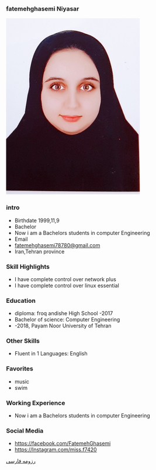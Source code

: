### fatemehghasemi Niyasar
<img src="pic.jpeg">

### intro


+ Birthdate 1999,11,9
+ Bachelor
+ Now i am a Bachelors students in computer Engineering
+ Email 
+ fatemehghasemi78780@gmail.com
+ Iran,Tehran province 

### Skill Highlights



+ I have complete control over network plus
+ I have complete control over linux essential

### Education


+ diploma: froq andishe High School
 -2017
+ Bachelor of science: Computer Engineering 
+  -2018, Payam Noor University of Tehran

### Other Skills



+ Fluent in 1 Languages: English

### Favorites


+ music 
+ swim

### Working Experience


+ Now i am a Bachelors students in computer Engineering 


### Social Media


+ https://facebook.com/FatemehGhasemi 
+ https://Instagram.com/miss.f7420 
 




[رزومه فارسی](/resume-fa)


